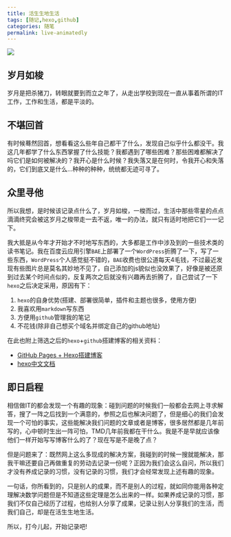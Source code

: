 ```yaml
---
title: 活生生地生活
tags: [随记,hexo,github]
categories: 随笔
permalink: live-animatedly
---
```


![](https://i.imgur.com/9QAEkTc.jpg)
<!-- more -->
## 岁月如梭 ##

岁月是把杀猪刀，转眼就要到而立之年了，从走出学校到现在一直从事着所谓的IT工作，工作和生活，都是平淡的。

## 不堪回首 ##

有时候蓦然回首，想看看这么些年自己都干了什么，发现自己似乎什么都没干。我这几年都学了什么东西掌握了什么技能？我都遇到了哪些困难？那些困难都解决了吗它们是如何被解决的？我开心是什么时候？我失落又是在何时，令我开心和失落的，它们到底又是什么...种种的种种，统统都无迹可寻了。

## 众里寻他 ##

所以我想，是时候该记录点什么了，岁月如梭，一梭而过，生活中那些零星的点点滴滴终究会被这岁月之梭带走一去不返，唯一的办法，就只有适时地把它们一一记下。

我大抵是从今年才开始才不时地写东西的，大多都是工作中涉及到的一些技术类的读书笔记。我在百度云应用引擎`BAE`上部署了一个`WordPress`折腾了一下，写了一些东西，`WordPress`个人感觉挺不错的，`BAE`收费也很公道每天4毛钱，不过最近发现有些图片总是莫名其妙地不见了，自己添加的js貌似也没效果了，好像是被还原到过去某个时间点似的，反复两次之后就没有兴趣再去折腾了，自己尝试了一下`hexo`之后决定采用，原因有下：

1. `hexo`的自身优势(搭建、部署很简单，插件和主题也很多，使用方便)
2. 我喜欢用`markdown`写东西
3. 方便用`github`管理我的笔记
4. 不花钱(除非自己想买个域名并绑定自己的github地址)

在此也附上筛选之后的`hexo`+`github`搭建博客的相关资料：

- [GitHub Pages + Hexo搭建博客](http://crazymilk.github.io/2015/12/28/GitHub-Pages-Hexo%E6%90%AD%E5%BB%BA%E5%8D%9A%E5%AE%A2/)
- [hexo中文文档](https://hexo.io/zh-cn/docs/ "hexo中文文档")

## 即日启程 ##

相信做IT的都会发现一个有趣的现象：碰到问题的时候我们一般都会去网上寻求解答，搜了一阵之后找到一个满意的，参照之后也解决问题了，但是细心的我们会发现一个可怕的事实，这些能解决我们问题的文章或者是博客，很多居然都是几年前写的，心中顿时生出一阵可怕，TMD几年前我都在干什么。我是不是早就应该像他们一样开始写写博客什么的了？现在写是不是晚了点？

但是问题来了：既然网上这么多现成的解决方案，我碰到的时候一搜就能解决，那我干嘛还要自己再做重复的劳动去记录一份呢？正因为我们会这么自问，所以我们才没有养成记录的习惯，没有记录的习惯，我们才会经常发现上述有趣的现象。

一句话，你所看到的，只是别人的成果，而不是别人的过程，就如同你能用各种定理解决数学问题但是不知道这些定理是怎么出来的一样。如果养成记录的习惯，那我们不仅自己经历了过程，也给别人分享了成果，记录让别人分享我们的生活，而我们自己，却是在活生生地生活。

所以，打今儿起，开始记录吧!

